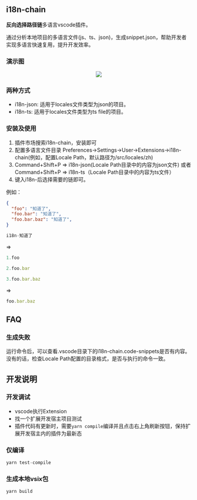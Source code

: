 ## i18n-chain
**反向选择路径链**多语言vscode插件。

通过分析本地项目的多语言文件(js、ts、json)，生成snippet.json，帮助开发者实现多语言快速复用，提升开发效率。

### 演示图
<p align="center">
  <img src="https://imgur.com/tO0oXjk.gif" />
</p>


### 两种方式
- i18n-json: 适用于locales文件类型为json的项目。
- i18n-ts: 适用于locales文件类型为ts file的项目。


### 安装及使用

1. 插件市场搜索i18n-chain，安装即可
2. 配置多语言文件目录 Preferences->Settings->User->Extensions->i18n-chain(例如，配置Locale Path，默认路径为/src/locales/zh)
3. Command+Shift+P => i18n-json(Locale Path目录中的内容为json文件) 或者 Command+Shift+P => i18n-ts（Locale Path目录中的内容为ts文件）
4. 键入i18n-后选择需要的链即可。


例如：

```json
{
  "foo": "知道了",
  "foo.bar": "知道了",
  "foo.bar.baz": "知道了",
}
```

```js
i18n-知道了
```
=> 
```js
1.foo

2.foo.bar

3.foo.bar.baz

```

=>
```js
foo.bar.baz
```

## FAQ
### 生成失败

运行命令后，可以查看.vscode目录下的i18n-chain.code-snippets是否有内容。
没有的话，检查Locale Path配置的目录格式，是否与执行的命令一致。

## 开发说明

### 开发调试
- vscode执行Extension
- 找一个扩展开发宿主项目测试
- 插件代码有更新时，需要`yarn compile`编译并且点击右上角刷新按钮，保持扩展开发宿主内的插件为最新态

### 仅编译
```js
yarn test-compile
```
### 生成本地vsix包
```js
yarn build
```

